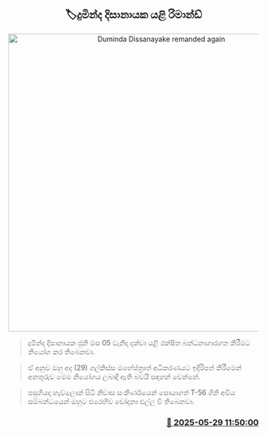 <p align='center'><b><h2 align='center' title='Duminda Dissanayake remanded again'>🏷දුමින්ද දිසානායක යළි රිමාන්ඩ්</h2></b></p>
<p align='center'><img src='https://helakuru.sgp1.cdn.digitaloceanspaces.com/esana/images/lib/duminda-dissanayake-archived.jpg' width='600' alt='Duminda Dissanayake remanded again'></p>

> දුමින්ද දිසානායක ජුනි මස 05 වැනිදා දක්වා යළි රක්ෂිත බන්ධනාගාරගත කිරීමට නියෝග කර තිබෙනවා.

> ඒ අනුව ඔහු අද (29) ගල්කිස්ස මහේස්ත්‍රාත් අධිකරණයට ඉදිරිපත් කිරීමෙන් අනතුරුව මෙම නියෝගය ලබාදී ඇති බවයි සඳහන් වෙන්නේ.

> පසුගියදා හැව්ලොක් සිටි නිවාස සංකීර්ණයෙන් සොයාගත් T-56 ගිනි අවිය සම්බන්ධයෙන් ඔහුට එරෙහිව චෝදනා එල්ල වී තිබෙනවා.



<h3 align='right'><a href='https://www.helakuru.lk/esana/p/110530/'>📅 2025-05-29 11:50:00</a></h3>

